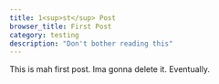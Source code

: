 ```yaml
---
title: 1<sup>st</sup> Post
browser_title: First Post
category: testing
description: "Don't bother reading this"
---
```


This is mah first post. Ima gonna delete it. Eventually.
